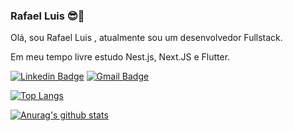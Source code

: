### Rafael Luis 😎👾


Olá, sou Rafael Luis , atualmente sou um desenvolvedor Fullstack.

Em meu tempo livre estudo Nest.js, Next.JS e Flutter.

[![Linkedin Badge](https://img.shields.io/badge/-Rafael%20Luis-282a36?style=flat-square&logo=Linkedin&logoColor=white&link=https://www.linkedin.com/in/rafaelluisalves)](https://www.linkedin.com/in/rafaelluisalves/) 
[![Gmail Badge](https://img.shields.io/badge/-rafaell.alves16062002@gmail.com-282a36?style=flat-square&logo=Gmail&logoColor=red&link=mailto:rafaell.alves16062002@gmail.com)](mailto:rafaell.alves16062002@gmail.com)

[![Top Langs](https://github-readme-stats.vercel.app/api/top-langs/?username=rafaell-alves&layout=compact&theme=radical)](https://github.com/anuraghazra/github-readme-stats)

<a href="https://github.com/anuraghazra/github-readme-stats">
  <img align="center" src="https://github-readme-stats.vercel.app/api?username=rafaell-alves&show_icons=true&include_all_commits=true&theme=material-palenight" alt="Anurag's github stats" />
</a>
